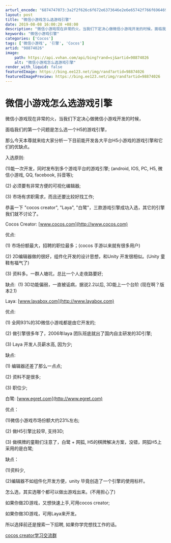 ```yaml
---
arturl_encode: "6874747073:3a2f2f626c6f672e6373646e2e6e65742f766f6964696e6974:2f61727469636c652f64657461696c732f3938383734303236"
layout: post
title: "微信小游戏怎么选游戏引擎"
date: 2019-08-08 16:00:28 +08:00
description: "微信小游戏现在非常的火，当我们下定决心做微信小游戏开发的时候，面临我们的第一个问题是怎么选一个H5的"
keywords: "微信小游戏引擎"
categories: ['Cocos']
tags: ['微信小游戏', '引擎', 'Cocos']
artid: "98874026"
image:
    path: https://api.vvhan.com/api/bing?rand=sj&artid=98874026
    alt: "微信小游戏怎么选游戏引擎"
render_with_liquid: false
featuredImage: https://bing.ee123.net/img/rand?artid=98874026
featuredImagePreview: https://bing.ee123.net/img/rand?artid=98874026
---
```


# 微信小游戏怎么选游戏引擎

微信小游戏现在非常的火，当我们下定决心做微信小游戏开发的时候，

面临我们的第一个问题是怎么选一个H5的游戏引擎，

那么今天本尊就来给大家分析一下目前能开发各大平台H5小游戏的游戏引擎和它们的优缺点。

入选原则:

(1)能一次开发，同时发布到多个游戏平台的游戏引擎; (android, IOS, PC, H5, 微信小游戏, QQ, facebook, 抖音等);

(2) 必须要有非常方便的可视化编辑器;

(3) 市场有求职需求，而且还要比较好找工作;

恭喜一下 "cocos creator", "Laya", "白鹭"，三款游戏引擎成功入选，其它的引擎我们就不讨论了。

Cocos Creator:
[www.cocos.com](http://www.cocos.com)

优点:

(1) 市场份额最大，招聘的职位最多；(cocos 手游以来就有很多用户)

(2) 2D编辑器做的很好，组件化开发的设计思想，和Unity 开发很相似。(Unity 童鞋有福气了)

(3) 资料多。一群人塘坑，总比一个人走夜路要好;

缺点:  (1) 3D功能偏弱，一直被诟病，据说2.2以后, 3D能上一个台阶 (现在啊？版本2.1)

Laya:
[www.layabox.com](http://www.layabox.com)

优点:

(1) 全网93%的3D微信小游戏都是由它开发的;

(2) 做引擎很多年了，2006年laya 团队班底就出了国内自主研发的3D引擎;

(3) Laya 开发人员薪水高, 因为少;

缺点:

(1) 编辑器还差了那么一点点;

(2) 资料不是很多;

(3) 职位少;

白鹭:
[www.egret.com](http://www.egret.com)

优点：

(1)微信小游戏市场份额大约23%左右;

(2) 做H5引擎比较早, 支持3D;

(3) 做棋牌的童鞋们注意了，白鹭 + 网狐, H5的棋牌解决方案，没错，网狐H5上采用的是白鹭;

缺点：

(1)资料少,

(2)编辑器不如组件化开发方便，unity 毕竟创造了一个引擎的使用标杆。

怎么选，其实选哪个都可以做出游戏出来。(不用担心了)

如果你做2D游戏，又想快速上手,可用cocos creator;

如果你做3D游戏，可用Laya来开发。

所以选择前还是搜索一下招聘, 如果你学完想找工作的话。

[cocos creator学习交流群](https://jq.qq.com/?_wv=1027&k=5JdgPcZ)